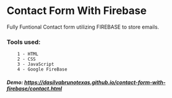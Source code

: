 # Contact Form With Firebase

Fully Funtional Contact form utilizing FIREBASE to store emails. 

### Tools used:

        1 - HTML
        2 - CSS
        3 - JavaScript
        4 - Google FireBase


##### Demo: https://dasilvabrunotexas.github.io/contact-form-with-firebase/contact.html